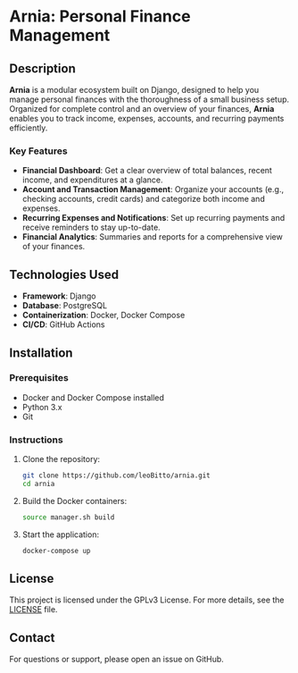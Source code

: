 # Arnia: Personal Finance Management

## Description

**Arnia** is a modular ecosystem built on Django, designed to help you manage personal finances with the thoroughness of a small business setup. Organized for complete control and an overview of your finances, **Arnia** enables you to track income, expenses, accounts, and recurring payments efficiently.

### Key Features

- **Financial Dashboard**: Get a clear overview of total balances, recent income, and expenditures at a glance.
- **Account and Transaction Management**: Organize your accounts (e.g., checking accounts, credit cards) and categorize both income and expenses.
- **Recurring Expenses and Notifications**: Set up recurring payments and receive reminders to stay up-to-date.
- **Financial Analytics**: Summaries and reports for a comprehensive view of your finances.

## Technologies Used

- **Framework**: Django
- **Database**: PostgreSQL
- **Containerization**: Docker, Docker Compose
- **CI/CD**: GitHub Actions

## Installation

### Prerequisites
- Docker and Docker Compose installed
- Python 3.x
- Git

### Instructions

1. Clone the repository:
    ```bash
    git clone https://github.com/leoBitto/arnia.git
    cd arnia
    ```

2. Build the Docker containers:
    ```bash
    source manager.sh build
    ```

3. Start the application:
    ```bash
    docker-compose up
    ```

## License

This project is licensed under the GPLv3 License. For more details, see the [LICENSE](LICENSE) file.

## Contact

For questions or support, please open an issue on GitHub.


